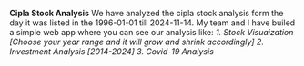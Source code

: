 **Cipla Stock Analysis**
We have analyzed the cipla stock analysis form the day it was listed in the 1996-01-01 till 2024-11-14.
My team and I have builed a simple web app where you can see our analysis like: 
_1. Stock Visuaization [Choose your year range and it will grow and shrink accordingly]
2. Investment Analysis [2014-2024]
3. Covid-19 Analysis_
